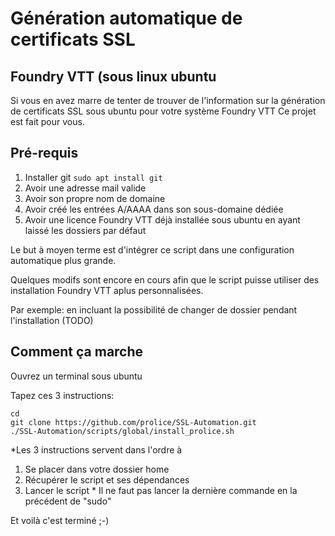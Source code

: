 # Génération automatique de certificats SSL

## Foundry VTT (sous linux ubuntu

Si vous en avez marre de tenter de trouver de l'information sur la génération de certificats SSL sous ubuntu pour votre système Foundry VTT
Ce projet est fait pour vous.
  
## Pré-requis
1. Installer git `sudo apt install git`
2. Avoir une adresse mail valide
3. Avoir son propre nom de domaine
4. Avoir créé les entrées A/AAAA dans son sous-domaine dédiée
5. Avoir une licence Foundry VTT déjà installée sous ubuntu en ayant laissé les dossiers par défaut

Le but à moyen terme est d'intégrer ce script dans une configuration automatique plus grande.

Quelques modifs sont encore en cours afin que le script puisse utiliser des installation Foundry VTT aplus personnalisées.

Par exemple: en incluant la possibilité de changer de dossier pendant l'installation (TODO)

## Comment ça marche
Ouvrez un terminal sous ubuntu

Tapez ces 3 instructions:

    cd
    git clone https://github.com/prolice/SSL-Automation.git
    ./SSL-Automation/scripts/global/install_prolice.sh

*Les 3 instructions servent dans l'ordre à
1. Se placer dans votre dossier home
2. Récupérer le script et ses dépendances
3. Lancer le script *
Il ne faut pas lancer la dernière commande en la précédent de "sudo"

Et voilà c'est terminé ;-)
